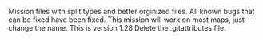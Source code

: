 Mission files with split types and better orginized files. All known bugs that can be fixed have been fixed. This mission will work on most maps, just change the name. 
This is version 1.28 Delete the .gitattributes file.

